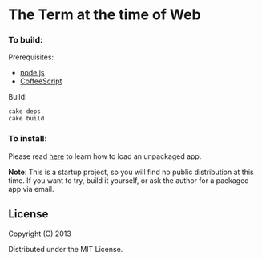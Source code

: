The Term at the time of Web
===========================

### To build:

Prerequisites:

* [node.js](http://nodejs.org/)
* [CoffeeScript](http://coffeescript.org/)

Build:

    cake deps
    cake build

### To install:

Please read [here](http://developer.chrome.com/extensions/getstarted.html#unpacked) to learn how to load an unpackaged app.

__Note__: This is a startup project, so you will find no public distribution at this time. If you want to try, build it yourself, or ask the author for a packaged app via email.


## License

Copyright (C) 2013

Distributed under the MIT License.
